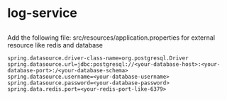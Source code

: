 # log-service

## 


Add the following file: src/resources/application.properties for external resource like redis and database

```
spring.datasource.driver-class-name=org.postgresql.Driver
spring.datasource.url=jdbc:postgresql://<your-database-host>:<your-database-port>:/<your-database-schema>
spring.datasource.username=<your-database-username>
spring.datasource.password=<your-database-password>
spring.data.redis.port=<your-redis-port-like-6379>
```


